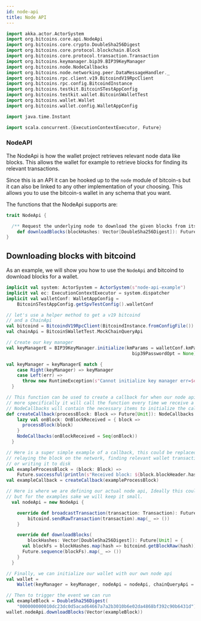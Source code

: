 ```yaml
---
id: node-api
title: Node API
---
```


```scala mdoc:invisible
import akka.actor.ActorSystem
import org.bitcoins.core.api.NodeApi
import org.bitcoins.core.crypto.DoubleSha256Digest
import org.bitcoins.core.protocol.blockchain.Block
import org.bitcoins.core.protocol.transaction.Transaction
import org.bitcoins.keymanager.bip39.BIP39KeyManager
import org.bitcoins.node.NodeCallbacks
import org.bitcoins.node.networking.peer.DataMessageHandler._
import org.bitcoins.rpc.client.v19.BitcoindV19RpcClient
import org.bitcoins.rpc.config.BitcoindInstance
import org.bitcoins.testkit.BitcoinSTestAppConfig
import org.bitcoins.testkit.wallet.BitcoinSWalletTest
import org.bitcoins.wallet.Wallet
import org.bitcoins.wallet.config.WalletAppConfig

import java.time.Instant

import scala.concurrent.{ExecutionContextExecutor, Future}
```

### NodeAPI

The NodeApi is how the wallet project retrieves relevant node data like blocks.
This allows the wallet for example to retrieve blocks for finding its relevant transactions.

Since this is an API it can be hooked up to the `node` module of bitcoin-s but it can also be linked to
any other implementation of your choosing. This allows you to use the bitcoin-s wallet in any schema that you
want.

The functions that the NodeApi supports are:

```scala mdoc:compile-only
trait NodeApi {

  /** Request the underlying node to download the given blocks from its peers and feed the blocks to [[org.bitcoins.node.NodeCallbacks]] */
    def downloadBlocks(blockHashes: Vector[DoubleSha256Digest]): Future[Unit]
}
```

## Downloading blocks with bitcoind

As an example, we will show you how to use the `NodeApi` and bitcoind to download blocks for a wallet.

```scala mdoc:compile-only
implicit val system: ActorSystem = ActorSystem(s"node-api-example")
implicit val ec: ExecutionContextExecutor = system.dispatcher
implicit val walletConf: WalletAppConfig =
    BitcoinSTestAppConfig.getSpvTestConfig().walletConf

// let's use a helper method to get a v19 bitcoind
// and a ChainApi
val bitcoind = BitcoindV19RpcClient(BitcoindInstance.fromConfigFile())
val chainApi = BitcoinSWalletTest.MockChainQueryApi

// Create our key manager
val keyManagerE = BIP39KeyManager.initialize(kmParams = walletConf.kmParams,
                                               bip39PasswordOpt = None)

val keyManager = keyManagerE match {
    case Right(keyManager) => keyManager
    case Left(err) =>
      throw new RuntimeException(s"Cannot initialize key manager err=$err")
  }

// This function can be used to create a callback for when our node api calls downloadBlocks,
// more specifically it will call the function every time we receive a block, the returned
// NodeCallbacks will contain the necessary items to initialize the callbacks
def createCallback(processBlock: Block => Future[Unit]): NodeCallbacks = {
    lazy val onBlock: OnBlockReceived = { block =>
      processBlock(block)
    }
    NodeCallbacks(onBlockReceived = Seq(onBlock))
  }

// Here is a super simple example of a callback, this could be replaced with anything, from
// relaying the block on the network, finding relevant wallet transactions, verifying the block,
// or writing it to disk
val exampleProcessBlock = (block: Block) =>
    Future.successful(println(s"Received block: ${block.blockHeader.hashBE}"))
val exampleCallback = createCallback(exampleProcessBlock)

// Here is where we are defining our actual node api, Ideally this could be it's own class
// but for the examples sake we will keep it small.
  val nodeApi = new NodeApi {

    override def broadcastTransaction(transaction: Transaction): Future[Unit] = {
        bitcoind.sendRawTransaction(transaction).map(_ => ())
    }

    override def downloadBlocks(
        blockHashes: Vector[DoubleSha256Digest]): Future[Unit] = {
      val blockFs = blockHashes.map(hash => bitcoind.getBlockRaw(hash))
      Future.sequence(blockFs).map(_ => ())
    }
  }

// Finally, we can initialize our wallet with our own node api
val wallet =
    Wallet(keyManager = keyManager, nodeApi = nodeApi, chainQueryApi = chainApi, creationTime = Instant.now)

// Then to trigger the event we can run
val exampleBlock = DoubleSha256Digest(
    "000000000010dc23dc0d5acad64667a7a2b3010b6e02da4868bf392c90b6431d")
wallet.nodeApi.downloadBlocks(Vector(exampleBlock))

```